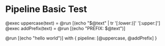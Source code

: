 # Pipeline Basic Test

@exec uppercase(text) = @run [(echo "$@text" | tr '[:lower:)]' '[:upper:]']
@exec addPrefix(text) = @run [(echo "PREFIX: $@text")]

@run [(echo "hello world")] with {
  pipeline: [@uppercase, @addPrefix]
}
